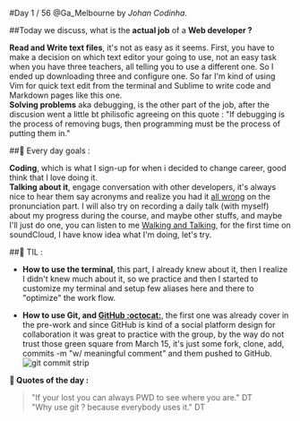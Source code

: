#Day 1 / 56
@Ga_Melbourne by *Johan Codinha*.  

##Today we discuss, what is the **actual job** of a **Web developer ?**  

**Read and Write text files**, it's not as easy as it seems. First, you have to make a decision on which text editor your going to use, not an easy task when you have three teachers, all telling you to use a different one. So I ended up downloading three and configure one. So far I'm kind of using Vim for quick text edit from the terminal and Sublime to write code and Markdown pages like this one.  
**Solving problems** aka debugging, is the other part of the job, after the discusion went a little bt philisofic agreeing on this quote : "If debugging is the process of removing bugs, then programming must be the process of putting them in."  

##:dart: Every day goals :  

**Coding**, which is what I sign-up for when i decided to change career, good think that I love doing it.  
**Talking about it**, engage conversation with other developers, it's always nice to hear them say acronyms and realize you had it [all wrong](https://twitter.com/JohanCodinha/status/710046478752989184) on the pronunciation part. I will also try on recording a daily talk (with myself) about my progress during the course, and maybe other stuffs, and maybe I'll just do one, you can listen to me [Walking and Talking](https://soundcloud.com/johan-c-819300950/sets/walks-and-talks), for the first time on soundCloud, I have know idea what I'm doing, let's try.

##:book: TIL :

- **How to use the terminal**, this part, I already knew about it, then I realize I didn't knew much about it, so we practice and then I started to customize my terminal and setup few aliases here and there to "optimize" the work flow.  

- **How to use Git, and [GitHub :octocat:](https://github.com/JohanCodinha)**, the first one was already cover in the pre-work and since GitHub is kind of a social platform design for collaboration it was great to practice with the group, by the way do not trust those green square from March 15, it's just some fork, clone, add, commits -m "w/ meaningful comment" and them pushed to GitHub.  
![git commit strip](http://imgs.xkcd.com/comics/git_commit.png)

**:shell: Quotes of the day :**
> "If your lost you can always PWD to see where you are." DT  
> "Why use git ? because everybody uses it." DT
